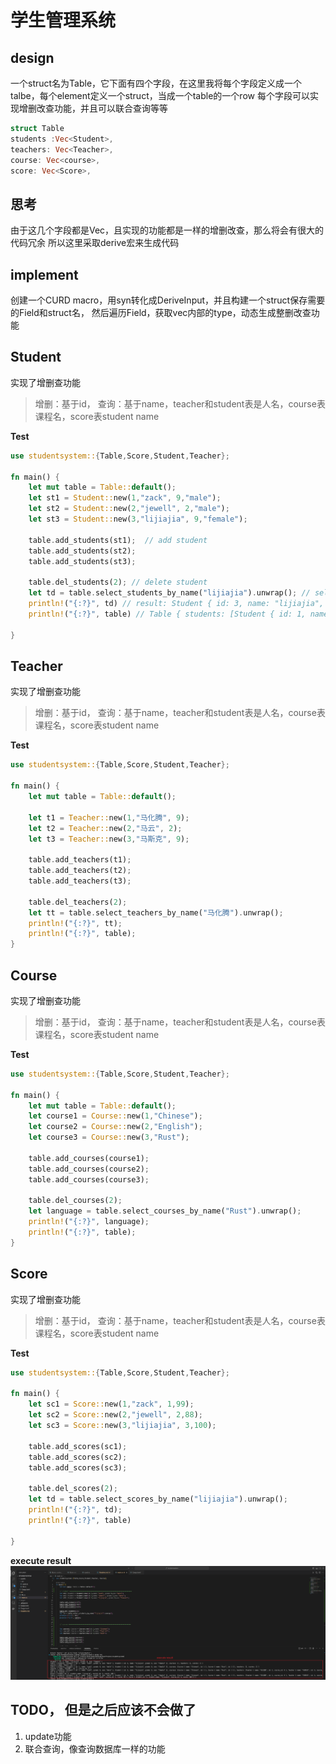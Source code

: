 # 学生管理系统
## design
一个struct名为Table，它下面有四个字段，在这里我将每个字段定义成一个talbe，每个element定义一个struct，当成一个table的一个row
每个字段可以实现增删改查功能，并且可以联合查询等等
```rust
struct Table
students :Vec<Student>,
teachers: Vec<Teacher>,
course: Vec<course>,
score: Vec<Score>,
```

## 思考
由于这几个字段都是Vec，且实现的功能都是一样的增删改查，那么将会有很大的代码冗余
所以这里采取derive宏来生成代码

## implement
创建一个CURD macro，用syn转化成DeriveInput，并且构建一个struct保存需要的Field和struct名，
然后遍历Field，获取vec内部的type，动态生成整删改查功能
## Student
实现了增删查功能
> 增删：基于id，
> 查询：基于name，teacher和student表是人名，course表课程名，score表student name


**Test**
```rust
use studentsystem::{Table,Score,Student,Teacher};

fn main() {
    let mut table = Table::default();
    let st1 = Student::new(1,"zack", 9,"male");
    let st2 = Student::new(2,"jewell", 2,"male");
    let st3 = Student::new(3,"lijiajia", 9,"female");

    table.add_students(st1);  // add student
    table.add_students(st2);
    table.add_students(st3);

    table.del_students(2); // delete student
    let td = table.select_students_by_name("lijiajia").unwrap(); // select student
    println!("{:?}", td) // result: Student { id: 3, name: "lijiajia", grade: 9, sex: "female" }
    println!("{:?}", table) // Table { students: [Student { id: 1, name: "zack", grade: 9, sex: "male" }, Student { id: 3, name: "lijiajia", grade: 9, sex: "female" }], courses: [], teachers: [], scores: [] }

}

```

## Teacher
实现了增删查功能
> 增删：基于id，
> 查询：基于name，teacher和student表是人名，course表课程名，score表student name


**Test**
```rust
use studentsystem::{Table,Score,Student,Teacher};

fn main() {
    let mut table = Table::default();

    let t1 = Teacher::new(1,"马化腾", 9);
    let t2 = Teacher::new(2,"马云", 2);
    let t3 = Teacher::new(3,"马斯克", 9);

    table.add_teachers(t1);
    table.add_teachers(t2);
    table.add_teachers(t3);

    table.del_teachers(2);
    let tt = table.select_teachers_by_name("马化腾").unwrap();
    println!("{:?}", tt);
    println!("{:?}", table);
}

```
## Course 
实现了增删查功能
> 增删：基于id，
> 查询：基于name，teacher和student表是人名，course表课程名，score表student name


**Test**
```rust
use studentsystem::{Table,Score,Student,Teacher};

fn main() {
    let mut table = Table::default();
    let course1 = Course::new(1,"Chinese");
    let course2 = Course::new(2,"English");
    let course3 = Course::new(3,"Rust");

    table.add_courses(course1);
    table.add_courses(course2);
    table.add_courses(course3);

    table.del_courses(2);
    let language = table.select_courses_by_name("Rust").unwrap();
    println!("{:?}", language);
    println!("{:?}", table);
}

```
## Score 
实现了增删查功能
> 增删：基于id，
> 查询：基于name，teacher和student表是人名，course表课程名，score表student name


**Test**
```rust
use studentsystem::{Table,Score,Student,Teacher};

fn main() {
    let sc1 = Score::new(1,"zack", 1,99);
    let sc2 = Score::new(2,"jewell", 2,88);
    let sc3 = Score::new(3,"lijiajia", 3,100);

    table.add_scores(sc1);
    table.add_scores(sc2);
    table.add_scores(sc3);

    table.del_scores(2);
    let td = table.select_scores_by_name("lijiajia").unwrap();
    println!("{:?}", td);
    println!("{:?}", table)

}

```

**execute result**
<img src="./code_execute_sult.png" style="zoom:70%">

## TODO， 但是之后应该不会做了
1. update功能
2. 联合查询，像查询数据库一样的功能
